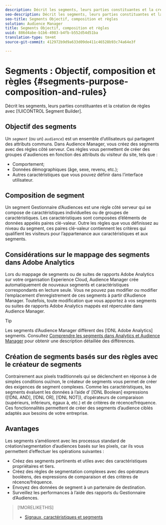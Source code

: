 ```yaml
---
description: Décrit les segments, leurs parties constituantes et la création de règles avec le créateur de segments.
seo-description: Décrit les segments, leurs parties constituantes et la création de règles avec le créateur de segments.
seo-title: Segments Objectif, composition et règles
solution: Audience Manager
title: Segments Objectif, composition et règles
uuid: 886d4abe-b1b6-4983-b4fb-b552d54d51ba
translation-type: tm+mt
source-git-commit: 412972b9d9a633d09de411c46528b93c74a64e3f

---
```



# Segments : Objectif, composition et règles {#segments-purpose-composition-and-rules}

Décrit les segments, leurs parties constituantes et la création de règles avec [!UICONTROL Segment Builder].

## Objectif des segments

Un *`segment`* (ou un) *`audience`*) est un ensemble d’utilisateurs qui partagent des attributs communs. Dans Audience Manager, vous créez des segments avec des règles côté serveur. Ces règles vous permettent de créer des groupes d&#39;audiences en fonction des attributs du visiteur du site, tels que :

* Comportement;
* Données démographiques (âge, sexe, revenu, etc.);
* Autres caractéristiques que vous pouvez définir dans l’interface utilisateur.

## Composition de segment

Un segment Gestionnaire d’Audiences est une règle côté serveur qui se compose de caractéristiques individuelles ou de groupes de caractéristiques. Les caractéristiques sont composées d’éléments de données appelés paires clé-valeur. Outre les règles que vous définissez au niveau du segment, ces paires clé-valeur contiennent les critères qui qualifient les visiteurs pour l’appartenance aux caractéristiques et aux segments.

## Considérations sur le mappage des segments dans Adobe Analytics

Lors du mappage de segments ou de suites de rapports Adobe Analytics sur votre organisation Experience Cloud, Audience Manager crée automatiquement de nouveaux segments et caractéristiques correspondants en lecture seule. Vous ne pouvez pas modifier ou modifier l’emplacement d’enregistrement de ces segments à partir d’Audience Manager. Toutefois, toute modification que vous apportez à vos segments ou suites de rapports Adobe Analytics mappés est répercutée dans Audience Manager.

>[!TIP]
>
>Les segments d’Audience Manager diffèrent des [!DNL Adobe Analytics] segments. Consultez [Comprendre les segments dans Analytics et Audience Manager](https://docs.adobe.com/content/help/en/analytics/integration/audience-analytics/audience-analytics-workflow/aam-analytics-segments.html) pour obtenir une description détaillée des différences.

## Création de segments basés sur des règles avec le créateur de segments

Contrairement aux pixels traditionnels qui se déclenchent en réponse à de simples conditions oui/non, le créateur de segments vous permet de créer des exigences de segment complexes. Comme les caractéristiques, les segments évaluent les données à l’aide d’ [!DNL Boolean] expressions ([!DNL AND], [!DNL OR], [!DNL NOT]), d’opérateurs de comparaison (supérieurs, inférieurs, égaux à, etc.) et de critères de récence/fréquence. Ces fonctionnalités permettent de créer des segments d’audience ciblés adaptés aux besoins de votre entreprise.

## Avantages

Les segments s’améliorent avec les processus standard de création/segmentation d’audiences basés sur les pixels, car ils vous permettent d’effectuer les opérations suivantes :

* Créez des segments pertinents et utiles avec des caractéristiques propriétaires et tiers.
* Créez des règles de segmentation complexes avec des opérateurs booléens, des expressions de comparaison et des critères de récence/fréquence.
* Envoyez des données de segment à un partenaire de destination.
* Surveillez les performances à l’aide des rapports du Gestionnaire d’Audiences.

>[!MORELIKETHIS]
>
>* [Signaux, caractéristiques et segments](../../reference/signal-trait-segment.md)

